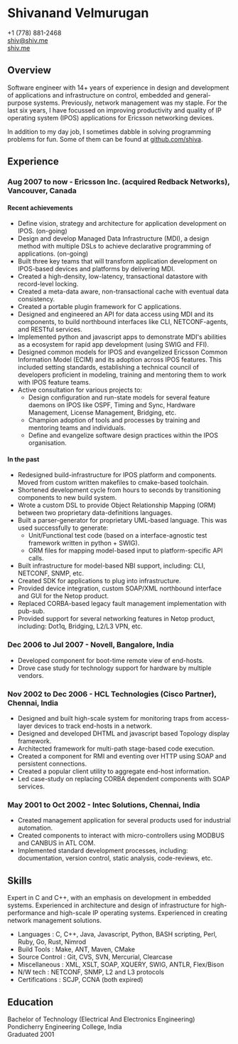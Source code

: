 # Shivanand Velmurugan #

+1 (778) 881-2468  
[shiv@shiv.me][1]  
[shiv.me][2]  

## Overview

Software engineer with 14+ years of experience in design and development of applications and infrastructure on control, embedded and general-purpose systems. Previously, network management was my staple. For the last six years, I have focussed on improving productivity and quality of IP operating system (IPOS) applications for Ericsson networking devices.

In addition to my day job, I sometimes dabble in solving programming problems for fun. Some of them can be found at [github.com/shiva][3].

## Experience

### Aug 2007 to now - Ericsson Inc. (acquired Redback Networks), Vancouver, Canada

#### Recent achievements
 * Define vision, strategy and architecture for application development on IPOS. (on-going)
 * Design and develop Managed Data Infrastructure (MDI), a design method with multiple DSLs to achieve declarative programming of applications. (on-going)
 * Built three key teams that will transform application development on IPOS-based devices and platforms by delivering MDI.
 * Created a high-density, low-latency, transactional datastore with record-level locking.
 * Created a meta-data aware, non-transactional cache with eventual data consistency.
 * Created a portable plugin framework for C applications.
 * Designed and engineered an API for data access using MDI and its components, to build northbound interfaces like CLI, NETCONF-agents, and RESTful services.
 * Implemented python and javascript apps to demonstrate MDI's abilities as a ecosystem for rapid app development (using SWIG and FFI).
 * Designed common models for IPOS and evangelized Ericsson Common Information Model (ECIM) and its adoption across IPOS features. This included setting standards, establishing a technical council of developers proficient in modeling, training and mentoring them to work with IPOS feature teams.
 * Active consultation for various projects to:
     + Design configuration and run-state models for several feature daemons on IPOS like OSPF, Timing and Sync, Hardware Management, License Management, Bridging, etc.
     + Champion adoption of tools and processes by training and mentoring teams and individuals.
     + Define and evangelize software design practices within the IPOS organisation.

#### In the past
 * Redesigned build-infrastructure for IPOS platform and components. Moved from custom written makefiles to cmake-based toolchain.
 * Shortened development cycle from hours to seconds by transitioning components to new build system.
 * Wrote a custom DSL to provide Object Relationship Mapping (ORM) between two proprietary data-definitions languages.
 * Built a parser-generator for proprietary UML-based language. This was used successfully to generate:
     + Unit/Functional test code (based on a interface-agnostic test framework written in python + SWIG).
     + ORM files for mapping model-based input to platform-specific API calls.
 * Built infrastructure for model-based NBI support, including: CLI, NETCONF, SNMP, etc.
 * Created SDK for applications to plug into infrastructure.
 * Provided device integration, custom SOAP/XML northbound interface and GUI for the Netop product.
 * Replaced CORBA-based legacy fault management implementation with pub-sub.
 * Provided support for several networking features in Netop product, including: Dot1q, Bridging, L2/L3 VPN, etc.

### Dec 2006 to Jul 2007 - Novell, Bangalore, India

 * Developed component for boot-time remote view of end-hosts.
 * Drove case study for technology support for hardware by multiple vendors.

### Nov 2002 to Dec 2006 - HCL Technologies (Cisco Partner), Chennai, India

 * Designed and built high-scale system for monitoring traps from access-layer devices to track end-hosts in a network.
 * Designed and developed DHTML and javascript based Topology display framework.
 * Architected framework for multi-path stage-based code execution.
 * Created a component for RMI and eventing over HTTP using SOAP and persistent connections.
 * Created a popular client utility to aggregate end-host information.
 * Led case-study on replacing CORBA dependent components with SOAP services.

### May 2001 to Oct 2002 - Intec Solutions, Chennai, India

 * Created management application for several products used for industrial automation.
 * Created components to interact with micro-controllers using MODBUS and CANBUS in ATL COM.
 * Implemented standard development processes, including: documentation, version control, static analysis, code-reviews, etc.  

## Skills

Expert in C and C++, with an emphasis on development in embedded systems. Experienced in architecture and design of infrastructure for high-performance and high-scale IP operating systems. Experienced in creating network management solutions.

 * Languages      : C, C++, Java, Javascript, Python, BASH scripting, Perl, Ruby, Go, Rust, Nimrod
 * Build Tools    : Make, ANT, Maven, CMake
 * Source Control : Git, CVS, SVN, Mercurial, Clearcase
 * Miscellaneous  : XML, XSLT, SOAP, XQUERY, SWIG, ANTLR, Flex/Bison
 * N/W tech       : NETCONF, SNMP, L2 and L3 protocols
 * Certifications : SCJP, CCNA (both expired)

## Education

Bachelor of Technology (Electrical And Electronics Engineering)  
Pondicherry Engineering College, India  
Graduated 2001

[1]: mailto:shiv@shiv.me  
[2]: http://shiv.me
[3]: http://github.com/shiva
